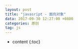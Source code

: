 ```yaml
---
layout: post
title: "javasript - 面向对象"
data: 2017-09-30 12:27:00 +0800
categories: 原创
tag: js
---
```

* content
{:toc}



<!-- more -->

